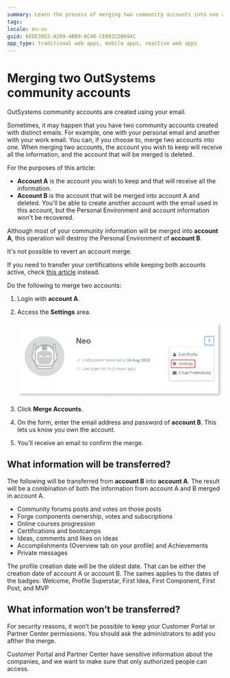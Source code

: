 ```yaml
---
summary: Learn the process of merging two community accounts into one and what information will be transferred.
tags:
locale: en-us
guid: 6EDE38E2-A209-4BB9-8C48-CE902CD0094C
app_type: traditional web apps, mobile apps, reactive web apps
---
```


# Merging two OutSystems community accounts

OutSystems community accounts are created using your email. 

Sometimes, it may happen that you have two community accounts created with distinct emails. For example, one with your personal email and another with your work email. You can, if you choose to, merge two accounts into one.
When merging two accounts, the account you wish to keep will receive all the information, and the account that will be merged is deleted.

For the purposes of this article:

* **Account A** is the account you wish to keep and that will receive all the information.
* **Account B** is the account that will be merged into account A and deleted. You'll be able to create another account with the email used in this account, but the Personal Environment and account information won't be recovered.

<div class="warning" markdown="1">

Although most of your community information will be merged into **account A**, this operation will destroy the Personal Environment of **account B**.

It's not possible to revert an account merge.

</div>

If you need to transfer your certifications while keeping both accounts active, check [this article](training/transfer-certification.md) instead.

Do the following to merge two accounts:

1. Login with **account A**.
1. Access the **Settings** area.

    ![Change the settings of your OutSystems account](images/change-community-pw-settings.png)

1. Click **Merge Accounts**.
1. On the form, enter the email address and password of **account B**. This lets us know you own the account.
1. You'll receive an email to confirm the merge.

## What information will be transferred?

The following will be transferred from **account B** into **account A**. The result will be a combination of both the information from account A and B merged in account A.


* Community forums posts and votes on those posts
* Forge components ownership, votes and subscriptions
* Online courses progression
* Certifications and bootcamps
* Ideas, comments and likes on ideas
* Accomplishments (Overview tab on your profile) and Achievements
* Private messages

<div class="info" markdown="1">

The profile creation date will be the oldest date. That can be either the creation date of account A or account B. The sames applies to the dates of the badges: Welcome, Profile Superstar, First Idea, First Component, First Post, and MVP

</div>


## What information won’t be transferred?

For security reasons, it won’t be possible to keep your Customer Portal or Partner Center permissions. You should ask the administrators to add you afther the merge.

Customer Portal and Partner Center have sensitive information about the companies, and we want to make sure that only authorized people can access.
